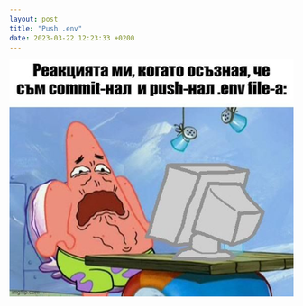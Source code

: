 ```yaml
---
layout: post
title: "Push .env"
date: 2023-03-22 12:23:33 +0200
---
```

![Push .env](/assets/images/env.jfif)
